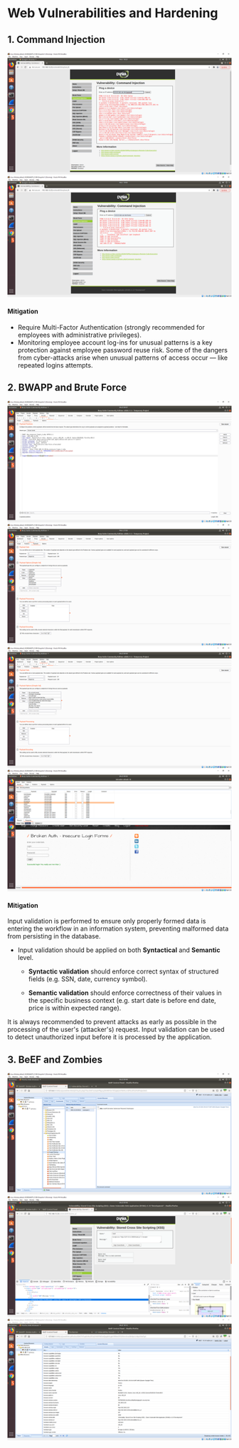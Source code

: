 # Web Vulnerabilities and Hardening

## 1. Command Injection

![1.1](https://github.com/dsteves28/CyberSecurity-Bootcamp/blob/main/15.%20Web%20Vulnerabilities%20and%20Hardening/1.1.PNG)
![1.2](https://github.com/dsteves28/CyberSecurity-Bootcamp/blob/main/15.%20Web%20Vulnerabilities%20and%20Hardening/1.2.PNG)

#### Mitigation
- Require Multi-Factor Authentication (strongly recommended for employees with administrative privileges).
- Monitoring employee account log-ins for unusual patterns is a key protection against employee password reuse risk.  Some of the dangers from cyber-attacks arise when unusual patterns of access occur — like repeated logins attempts.

## 2. BWAPP and Brute Force

![2.1](https://github.com/dsteves28/CyberSecurity-Bootcamp/blob/main/15.%20Web%20Vulnerabilities%20and%20Hardening/2.1.PNG)
![2.2.0](https://github.com/dsteves28/CyberSecurity-Bootcamp/blob/main/15.%20Web%20Vulnerabilities%20and%20Hardening/2.2.0.PNG)
![2.2.1](https://github.com/dsteves28/CyberSecurity-Bootcamp/blob/main/15.%20Web%20Vulnerabilities%20and%20Hardening/2.2.1.PNG)
![2.3](https://github.com/dsteves28/CyberSecurity-Bootcamp/blob/main/15.%20Web%20Vulnerabilities%20and%20Hardening/2.3.PNG)

#### Mitigation
Input validation is performed to ensure only properly formed data is entering the workflow in an information system, preventing malformed data from persisting in the database.

-  Input validation should be applied on both **Syntactical** and **Semantic** level.

   - **Syntactic validation** should enforce correct syntax of structured fields (e.g. SSN, date, currency symbol).

   - **Semantic validation** should enforce correctness of their values in the specific business context (e.g. start date is before end date, price is within expected range).

It is always recommended to prevent attacks as early as possible in the processing of the user's (attacker's) request. Input validation can be used to detect unauthorized input before it is processed by the application.

## 3. BeEF and Zombies

![3.1](https://github.com/dsteves28/CyberSecurity-Bootcamp/blob/main/15.%20Web%20Vulnerabilities%20and%20Hardening/3.1.PNG)
![3.2](https://github.com/dsteves28/CyberSecurity-Bootcamp/blob/main/15.%20Web%20Vulnerabilities%20and%20Hardening/3.2.PNG)
![3.3](https://github.com/dsteves28/CyberSecurity-Bootcamp/blob/main/15.%20Web%20Vulnerabilities%20and%20Hardening/3.3.PNG)


